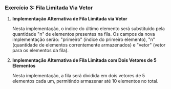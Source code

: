 ### Exercício 3: **Fila Limitada Via Vetor**

1. **Implementação Alternativa de Fila Limitada via Vetor**

    Nesta implementação, o índice do último elemento será substituído pela quantidade "n" de elementos presentes na fila. Os campos da nova implementação serão: "primeiro" (índice do primeiro elemento), "n" (quantidade de elementos correntemente armazenados) e "vetor" (vetor para os elementos da fila).

2. **Implementação Alternativa de Fila Limitada com Dois Vetores de 5 Elementos**

    Nesta implementação, a fila será dividida em dois vetores de 5 elementos cada um, permitindo armazenar até 10 elementos no total. 
